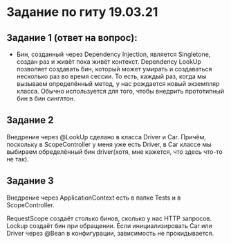 # Задание по гиту 19.03.21
## Задание 1 (ответ на вопрос):
- Бин, созданный через Dependency Injection, является Singletone, создан раз и живёт пока живёт контекст. Dependency LookUp позволяет создавать бин, который может умирать и создаваться несколько раз во время сессии. То есть, каждый раз, когда мы вызываем определённый метод, у нас рождается новый экземпляр класса. Обычно используется для того, чтобы внедрить прототипный бин в бин синглтон.
## Задание 2
Внедрение через @LookUp сделано в класса Driver и Car. Причём, поскольку в ScopeController у меня уже есть Driver, в Car классе мы выбираем обределённый бин driver(хотя, мне кажется, что здесь что-то не так).
## Задание 3
Внедрение через ApplicationContext есть в папке Tests и в ScopeController.

RequestScope создаёт столько бинов, сколько у нас HTTP запросов.
Lockup создаёт бин при обращении. Если инициализировать Car или Driver через @Bean в конфигурации, зависимость не прокидывается. 



